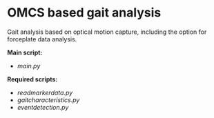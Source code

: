 # OMCS based gait analysis
Gait analysis based on optical motion capture, including the option for forceplate data analysis.


**Main script:**
- *main.py*


**Required scripts:**
- *readmarkerdata.py*
- *gaitcharacteristics.py*
- *eventdetection.py*
